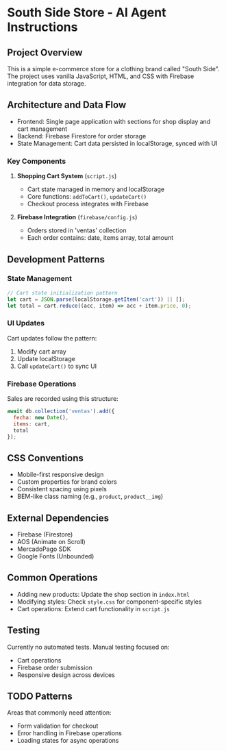 # South Side Store - AI Agent Instructions

## Project Overview
This is a simple e-commerce store for a clothing brand called "South Side". The project uses vanilla JavaScript, HTML, and CSS with Firebase integration for data storage.

## Architecture and Data Flow
- Frontend: Single page application with sections for shop display and cart management
- Backend: Firebase Firestore for order storage
- State Management: Cart data persisted in localStorage, synced with UI

### Key Components
1. **Shopping Cart System** (`script.js`)
   - Cart state managed in memory and localStorage
   - Core functions: `addToCart()`, `updateCart()`
   - Checkout process integrates with Firebase

2. **Firebase Integration** (`firebase/config.js`)
   - Orders stored in 'ventas' collection
   - Each order contains: date, items array, total amount

## Development Patterns

### State Management
```javascript
// Cart state initialization pattern
let cart = JSON.parse(localStorage.getItem('cart')) || [];
let total = cart.reduce((acc, item) => acc + item.price, 0);
```

### UI Updates
Cart updates follow the pattern:
1. Modify cart array
2. Update localStorage
3. Call `updateCart()` to sync UI

### Firebase Operations
Sales are recorded using this structure:
```javascript
await db.collection('ventas').add({
  fecha: new Date(),
  items: cart,
  total
});
```

## CSS Conventions
- Mobile-first responsive design
- Custom properties for brand colors
- Consistent spacing using pixels
- BEM-like class naming (e.g., `product`, `product__img`)

## External Dependencies
- Firebase (Firestore)
- AOS (Animate on Scroll)
- MercadoPago SDK
- Google Fonts (Unbounded)

## Common Operations
- Adding new products: Update the shop section in `index.html`
- Modifying styles: Check `style.css` for component-specific styles
- Cart operations: Extend cart functionality in `script.js`

## Testing
Currently no automated tests. Manual testing focused on:
- Cart operations
- Firebase order submission
- Responsive design across devices

## TODO Patterns
Areas that commonly need attention:
- Form validation for checkout
- Error handling in Firebase operations
- Loading states for async operations